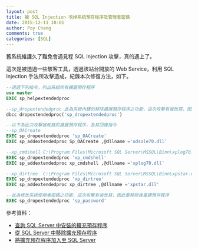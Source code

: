 ```yaml
---
layout: post
title: 被 SQL Injection 改掉系統預存程序及管理者密碼
date: 2015-12-11 10:01
author: Poy Chang
comments: true
categories: [SQL]
---
```

舊系統維護久了難免會遇見程 SQL Injection 攻擊，真的遇上了。

這次是被透過一些駭客工具，透過該站台開放的 Web Service，利用 SQL Injection 手法所攻擊造成，紀錄本次修復方法，如下。

```sql
--透過下列指令，列出系統所有擴展預存程序
use master
EXEC sp_helpextendedproc

--sp_dropextendedproc 此為系統內建的移除擴展預存程序之功能，這次攻擊有被改寫，因此要先用dbcc指令移除並重建
dbcc dropextendedproc('sp_dropextendedproc')

--以下為此次攻擊被改寫的擴展預存程序，及其回復指令
--sp_OACreate
EXEC sp_dropextendedproc 'sp_OACreate'
EXEC sp_addextendedproc Sp_OACreate ,@dllname ='odsole70.dll' 

--xp_cmdshell C:\Program Files\Microsoft SQL Server\MSSQL\Binn\xplog70.dll
EXEC sp_dropextendedproc 'xp_cmdshell'
EXEC sp_addextendedproc xp_cmdshell ,@dllname ='xplog70.dll' 

--xp_dirtree  C:\Program Files\Microsoft SQL Server\MSSQL\Binn\xpstar.dll
EXEC sp_dropextendedproc 'xp_dirtree'
EXEC sp_addextendedproc xp_dirtree ,@dllname ='xpstar.dll' 

--此為修改系統使用者密碼之功能，這次攻擊有被改寫，因此要移除後重建預存程序
EXEC sp_dropextendedproc 'sp_password'

```

參考資料：

* [查詢 SQL Server 中安裝的擴充預存程序](https://msdn.microsoft.com/zh-tw/library/ms164637%28v=sql.120%29.aspx?f=255&MSPPError=-2147217396)
* [從 SQL Server 中移除擴充預存程序](https://msdn.microsoft.com/zh-tw/library/ms164755%28v=sql.120%29.aspx?f=255&MSPPError=-2147217396)
* [將擴充預存程序加入至 SQL Server](https://msdn.microsoft.com/zh-tw/library/ms164653%28v=sql.120%29.aspx?f=255&MSPPError=-2147217396)